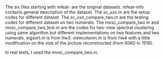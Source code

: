 The six files starting with mfeat- are the original datasets.
mfeat-info contains general description of the dataset.
The sc_xxx.m are the setup codes for different dataset.
The sc_xxx_compare_two.m are the testing codes for different dataset on two numerals.
The mvsc_compare_two.m and mvsc_compare_two_test.m are the codes for two-view
spectral clustering using same algorithm but different implementations on two features
and two numerals. 
eigsort.m is from hw3. viewcolumn.m is from hw4 with a little modification on the size of 
the picture reconstructed (from 60*60 to 15*16).

In real tests, I used the mvsc_compare_two.m.
